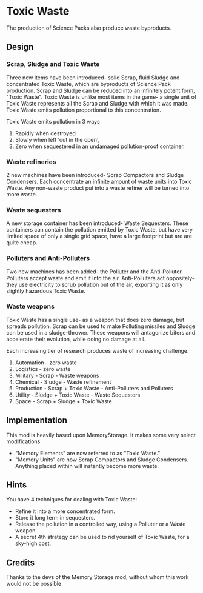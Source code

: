 # Toxic Waste
The production of Science Packs also produce waste byproducts.

## Design

### Scrap, Sludge and Toxic Waste

Three new items have been introduced- solid Scrap, fluid Sludge and concentrated Toxic Waste, which are byproducts of Science Pack production. Scrap and Sludge can be reduced into an infinitely potent form, "Toxic Waste". Toxic Waste is unlike most items in the game- a single unit of Toxic Waste represents all the Scrap and Sludge with which it was made. Toxic Waste emits pollution proportional to this concentration.

Toxic Waste emits pollution in 3 ways
1) Rapidly when destroyed
2) Slowly when left 'out in the open',
3) Zero when sequestered in an undamaged pollution-proof container.

### Waste refineries

2 new machines have been introduced- Scrap Compactors and Sludge Condensers. Each concentrate an infinite amount of waste units into Toxic Waste. Any non-waste product put into a waste refiner will be turned into more waste.

### Waste sequesters

A new storage container has been introduced- Waste Sequesters. These containers can contain the pollution emitted by Toxic Waste, but have very limited space of only a single grid space, have a large footprint but are are quite cheap.

### Polluters and Anti-Polluters

Two new machines has been added- the Polluter and the Anti-Polluter. Polluters accept waste and emit it into the air. Anti-Polluters act oppositely- they use electricity to scrub pollution out of the air, exporting it as only slightly hazardous Toxic Waste.

### Waste weapons

Toxic Waste has a single use- as a weapon that does zero damage, but spreads pollution. Scrap can be used to make Polluting missiles and Sludge can be used in a sludge-thrower. These weapons will antagonize biters and accelerate their evolution, while doing no damage at all.


Each increasing tier of research produces waste of increasing challenge.
1) Automation   - zero waste
2) Logistics    - zero waste
3) Military     - Scrap                         - Waste weapons
4) Chemical     - Sludge                        - Waste refinement
5) Production   - Scrap  + Toxic Waste          - Anti-Polluters and Polluters
6) Utility      - Sludge + Toxic Waste          - Waste Sequesters
7) Space        - Scrap  + Sludge + Toxic Waste

## Implementation

This mod is heavily based upon MemoryStorage. It makes some very select modifications.
- "Memory Elements" are now referred to as "Toxic Waste."
- "Memory Units" are now Scrap Compactors and Sludge Condensers. Anything placed within will instantly become more waste.

## Hints

You have 4 techniques for dealing with Toxic Waste:
- Refine it into a more concentrated form.
- Store it long term in sequesters.
- Release the pollution in a controlled way, using a Polluter or a Waste weapon
- A secret 4th strategy can be used to rid yourself of Toxic Waste, for a sky-high cost.

## Credits
Thanks to the devs of the Memory Storage mod, without whom this work would not be possible.
